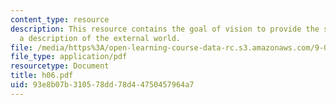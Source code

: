 ```yaml
---
content_type: resource
description: This resource contains the goal of vision to provide the students with
  a description of the external world.
file: /media/https%3A/open-learning-course-data-rc.s3.amazonaws.com/9-00-introduction-to-psychology-fall-2004/93e8b07b310578dd78d44750457964a7_h06.pdf
file_type: application/pdf
resourcetype: Document
title: h06.pdf
uid: 93e8b07b-3105-78dd-78d4-4750457964a7
---
```

